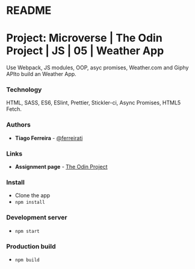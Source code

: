 # README

# Project: Microverse | The Odin Project | JS | 05 | Weather App
Use Webpack, JS modules, OOP, asyc promises, Weather.com and Giphy APIto build an Weather App.

### Technology
HTML, SASS, ES6, ESlint, Prettier, Stickler-ci, Async Promises, HTML5 Fetch.

### Authors
- **Tiago Ferreira** - [@ferreirati](https://github.com/ferreirati)

### Links
- **Assignment page** - [The Odin Project](https://www.theodinproject.com/courses/javascript/lessons/weather-app#introduction)

### Install
- Clone the app
- `npm install`

### Development server
- `npm start`

### Production build
- `npm build`